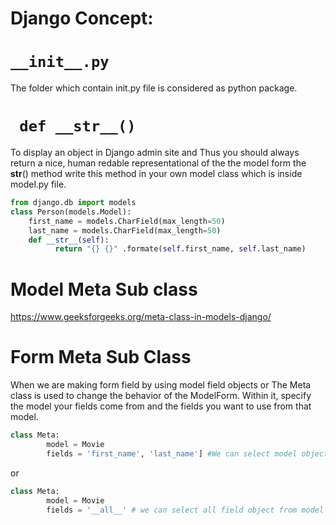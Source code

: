 # Django Concept:

# ``` __init__.py ```

The folder which contain init.py file is considered as python package.

# ``` def __str__()```

To display an object in Django admin site and Thus you should always return a 
nice, human redable representational of the the model form the __str__() method 
write this method in your own model class which is inside model.py file.

```python
from django.db import models
class Person(models.Model):
    first_name = models.CharField(max_length=50)
    last_name = models.CharField(max_length=50)
    def __str__(self):
          return "{} {}" .formate(self.first_name, self.last_name)
```

# Model Meta Sub class
https://www.geeksforgeeks.org/meta-class-in-models-django/

# Form Meta Sub Class

When we are making form field by using model field objects or The Meta class 
is used to change the behavior of the ModelForm. Within it, specify the model 
your fields come from and the fields you want to use from that model. 

```python
class Meta:
        model = Movie
        fields = 'first_name', 'last_name'] #We can select model objects for form
```
or

```python
class Meta:
        model = Movie
        fields = '__all__' # we can select all field object from model
```
        
        
        
        
        
        
        
        
        
        
        
        
        
        
        
        
        
        
        
        
        
        
        
        
        
